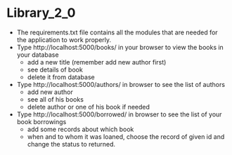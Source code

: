 # Library_2_0

* The requirements.txt file contains all the modules that are needed for the application to work properly.
* Type http://localhost:5000/books/ in your browser to view the books in your database
  - add a new title (remember add new author first)
  - see details of book
  - delete it from database
* Type http://localhost:5000/authors/ in browser to see the list of authors
  - add new author
  - see all of his books
   - delete author or one of his book if needed
* Type http://localhost:5000/borrowed/ in browser to see the list of your book borrowings
   - add some records about which book
   - when and to whom it was loaned, choose the record of given id and change the status to returned.
